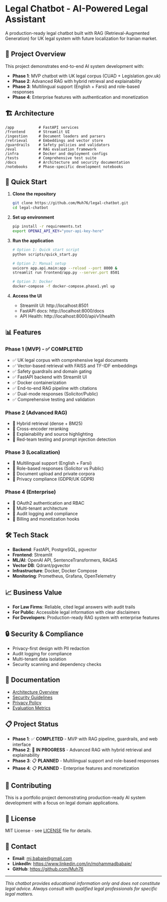 # Legal Chatbot - AI-Powered Legal Assistant

A production-ready legal chatbot built with RAG (Retrieval-Augmented Generation) for UK legal system with future localization for Iranian market.

## 🎯 Project Overview

This project demonstrates end-to-end AI system development with:
- **Phase 1**: MVP chatbot with UK legal corpus (CUAD + Legislation.gov.uk)
- **Phase 2**: Advanced RAG with hybrid retrieval and explainability
- **Phase 3**: Multilingual support (English + Farsi) and role-based responses
- **Phase 4**: Enterprise features with authentication and monetization

## 🏗️ Architecture

```
/app           # FastAPI services
/frontend      # Streamlit UI
/ingestion     # Document loaders and parsers
/retrieval     # Embeddings and vector store
/guardrails    # Safety policies and validators
/eval          # RAG evaluation framework
/infra         # Docker and deployment configs
/tests         # Comprehensive test suite
/docs          # Architecture and security documentation
/notebooks     # Phase-specific development notebooks
```

## 🚀 Quick Start

1. **Clone the repository**
   ```bash
   git clone https://github.com/Muh76/legal-chatbot.git
   cd legal-chatbot
   ```

2. **Set up environment**
   ```bash
   pip install -r requirements.txt
   export OPENAI_API_KEY="your-api-key-here"
   ```

3. **Run the application**
   ```bash
   # Option 1: Quick start script
   python scripts/quick_start.py
   
   # Option 2: Manual setup
   uvicorn app.api.main:app --reload --port 8000 &
   streamlit run frontend/app.py --server.port 8501
   
   # Option 3: Docker
   docker-compose -f docker-compose.phase1.yml up
   ```

4. **Access the UI**
   - Streamlit UI: http://localhost:8501
   - FastAPI docs: http://localhost:8000/docs
   - API Health: http://localhost:8000/api/v1/health

## 📊 Features

### Phase 1 (MVP) - ✅ **COMPLETED**
- ✅ UK legal corpus with comprehensive legal documents
- ✅ Vector-based retrieval with FAISS and TF-IDF embeddings
- ✅ Safety guardrails and domain gating
- ✅ FastAPI backend with Streamlit UI
- ✅ Docker containerization
- ✅ End-to-end RAG pipeline with citations
- ✅ Dual-mode responses (Solicitor/Public)
- ✅ Comprehensive testing and validation

### Phase 2 (Advanced RAG)
- 🔄 Hybrid retrieval (dense + BM25)
- 🔄 Cross-encoder reranking
- 🔄 Explainability and source highlighting
- 🔄 Red-team testing and prompt injection detection

### Phase 3 (Localization)
- 🔄 Multilingual support (English + Farsi)
- 🔄 Role-based responses (Solicitor vs Public)
- 🔄 Document upload and private corpora
- 🔄 Privacy compliance (GDPR/UK GDPR)

### Phase 4 (Enterprise)
- 🔄 OAuth2 authentication and RBAC
- 🔄 Multi-tenant architecture
- 🔄 Audit logging and compliance
- 🔄 Billing and monetization hooks

## 🛠️ Tech Stack

- **Backend**: FastAPI, PostgreSQL, pgvector
- **Frontend**: Streamlit
- **ML/AI**: OpenAI API, SentenceTransformers, RAGAS
- **Vector DB**: Qdrant/pgvector
- **Infrastructure**: Docker, Docker Compose
- **Monitoring**: Prometheus, Grafana, OpenTelemetry

## 📈 Business Value

- **For Law Firms**: Reliable, cited legal answers with audit trails
- **For Public**: Accessible legal information with clear disclaimers
- **For Developers**: Production-ready RAG system with enterprise features

## 🔒 Security & Compliance

- Privacy-first design with PII redaction
- Audit logging for compliance
- Multi-tenant data isolation
- Security scanning and dependency checks

## 📝 Documentation

- [Architecture Overview](docs/architecture/README.md)
- [Security Guidelines](docs/security/README.md)
- [Privacy Policy](docs/privacy/README.md)
- [Evaluation Metrics](docs/eval/README.md)

## 📋 Project Status

- **Phase 1**: ✅ **COMPLETED** - MVP with RAG pipeline, guardrails, and web interface
- **Phase 2**: 🔄 **IN PROGRESS** - Advanced RAG with hybrid retrieval and explainability  
- **Phase 3**: 📋 **PLANNED** - Multilingual support and role-based responses
- **Phase 4**: 📋 **PLANNED** - Enterprise features and monetization

## 🤝 Contributing

This is a portfolio project demonstrating production-ready AI system development with a focus on legal domain applications.

## 📄 License

MIT License - see [LICENSE](LICENSE) file for details.

## 📧 Contact

- **Email**: mj.babaie@gmail.com
- **LinkedIn**: https://www.linkedin.com/in/mohammadbabaie/
- **GitHub**: https://github.com/Muh76

---

*This chatbot provides educational information only and does not constitute legal advice. Always consult with qualified legal professionals for specific legal matters.*
